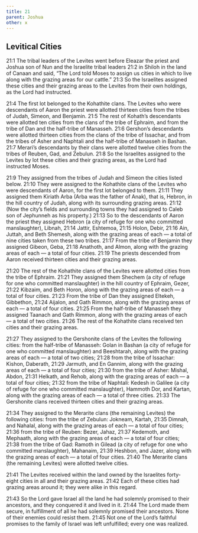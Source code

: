 ```yaml
---
title: 21
parent: Joshua
other: x
---
```


## Levitical Cities

<a name="21:1">21:1</a> The tribal leaders of the Levites went before Eleazar the priest and Joshua son of Nun and the Israelite tribal leaders <a name="21:2">21:2</a> in Shiloh in the land of Canaan and said, “The Lord told Moses to assign us cities in which to live along with the grazing areas for our cattle.” <a name="21:3">21:3</a> So the Israelites assigned these cities and their grazing areas to the Levites from their own holdings, as the Lord had instructed.

<a name="21:4">21:4</a> The first lot belonged to the Kohathite clans. The Levites who were descendants of Aaron the priest were allotted thirteen cities from the tribes of Judah, Simeon, and Benjamin. <a name="21:5">21:5</a> The rest of Kohath’s descendants were allotted ten cities from the clans of the tribe of Ephraim, and from the tribe of Dan and the half-tribe of Manasseh. <a name="21:6">21:6</a> Gershon’s descendants were allotted thirteen cities from the clans of the tribe of Issachar, and from the tribes of Asher and Naphtali and the half-tribe of Manasseh in Bashan. <a name="21:7">21:7</a> Merari’s descendants by their clans were allotted twelve cities from the tribes of Reuben, Gad, and Zebulun. <a name="21:8">21:8</a> So the Israelites assigned to the Levites by lot these cities and their grazing areas, as the Lord had instructed Moses.

<a name="21:9">21:9</a> They assigned from the tribes of Judah and Simeon the cities listed below. <a name="21:10">21:10</a> They were assigned to the Kohathite clans of the Levites who were descendants of Aaron, for the first lot belonged to them. <a name="21:11">21:11</a> They assigned them Kiriath Arba (Arba was the father of Anak), that is, Hebron, in the hill country of Judah, along with its surrounding grazing areas. <a name="21:12">21:12</a> (Now the city’s fields and surrounding towns they had assigned to Caleb son of Jephunneh as his property.) <a name="21:13">21:13</a> So to the descendants of Aaron the priest they assigned Hebron (a city of refuge for one who committed manslaughter), Libnah, <a name="21:14">21:14</a> Jattir, Eshtemoa, <a name="21:15">21:15</a> Holon, Debir, <a name="21:16">21:16</a> Ain, Juttah, and Beth Shemesh, along with the grazing areas of each — a total of nine cities taken from these two tribes. <a name="21:17">21:17</a> From the tribe of Benjamin they assigned Gibeon, Geba, <a name="21:18">21:18</a> Anathoth, and Almon, along with the grazing areas of each — a total of four cities. <a name="21:19">21:19</a> The priests descended from Aaron received thirteen cities and their grazing areas.

<a name="21:20">21:20</a> The rest of the Kohathite clans of the Levites were allotted cities from the tribe of Ephraim. <a name="21:21">21:21</a> They assigned them Shechem (a city of refuge for one who committed manslaughter) in the hill country of Ephraim, Gezer, <a name="21:22">21:22</a> Kibzaim, and Beth Horon, along with the grazing areas of each — a total of four cities. <a name="21:23">21:23</a> From the tribe of Dan they assigned Eltekeh, Gibbethon, <a name="21:24">21:24</a> Aijalon, and Gath Rimmon, along with the grazing areas of each — a total of four cities. <a name="21:25">21:25</a> From the half-tribe of Manasseh they assigned Taanach and Gath Rimmon, along with the grazing areas of each — a total of two cities. <a name="21:26">21:26</a> The rest of the Kohathite clans received ten cities and their grazing areas.

<a name="21:27">21:27</a> They assigned to the Gershonite clans of the Levites the following cities: from the half-tribe of Manasseh: Golan in Bashan (a city of refuge for one who committed manslaughter) and Beeshtarah, along with the grazing areas of each — a total of two cities; <a name="21:28">21:28</a> from the tribe of Issachar: Kishon, Daberath, <a name="21:29">21:29</a> Jarmuth, and En Gannim, along with the grazing areas of each — a total of four cities; <a name="21:30">21:30</a> from the tribe of Asher: Mishal, Abdon, <a name="21:31">21:31</a> Helkath, and Rehob, along with the grazing areas of each — a total of four cities; <a name="21:32">21:32</a> from the tribe of Naphtali: Kedesh in Galilee (a city of refuge for one who committed manslaughter), Hammoth Dor, and Kartan, along with the grazing areas of each — a total of three cities. <a name="21:33">21:33</a> The Gershonite clans received thirteen cities and their grazing areas.

<a name="21:34">21:34</a> They assigned to the Merarite clans (the remaining Levites) the following cities: from the tribe of Zebulun: Jokneam, Kartah, <a name="21:35">21:35</a> Dimnah, and Nahalal, along with the grazing areas of each — a total of four cities; <a name="21:36">21:36</a> from the tribe of Reuben: Bezer, Jahaz, <a name="21:37">21:37</a> Kedemoth, and Mephaath, along with the grazing areas of each — a total of four cities; <a name="21:38">21:38</a> from the tribe of Gad: Ramoth in Gilead (a city of refuge for one who committed manslaughter), Mahanaim, <a name="21:39">21:39</a> Heshbon, and Jazer, along with the grazing areas of each — a total of four cities. <a name="21:40">21:40</a> The Merarite clans (the remaining Levites) were allotted twelve cities.

<a name="21:41">21:41</a> The Levites received within the land owned by the Israelites forty-eight cities in all and their grazing areas. <a name="21:42">21:42</a> Each of these cities had grazing areas around it; they were alike in this regard.

<a name="21:43">21:43</a> So the Lord gave Israel all the land he had solemnly promised to their ancestors, and they conquered it and lived in it. <a name="21:44">21:44</a> The Lord made them secure, in fulfillment of all he had solemnly promised their ancestors. None of their enemies could resist them. <a name="21:45">21:45</a> Not one of the Lord’s faithful promises to the family of Israel was left unfulfilled; every one was realized.